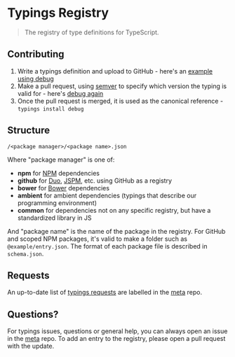 # Typings Registry

> The registry of type definitions for TypeScript.

## Contributing

1. Write a typings definition and upload to GitHub - here's an [example using debug](https://github.com/typings/typed-debug/blob/master/typings.json)
2. Make a pull request, using [semver](http://semver.org/) to specify which version the typing is valid for - here's [debug again](https://github.com/typings/registry/blob/master/npm/debug.json)
3. Once the pull request is merged, it is used as the canonical reference - `typings install debug`

## Structure

```
/<package manager>/<package name>.json
```

Where "package manager" is one of:

* **npm** for [NPM](https://www.npmjs.com/) dependencies
* **github** for [Duo](http://duojs.org/), [JSPM](http://jspm.io/), etc. using GitHub as a registry
* **bower** for [Bower](http://bower.io/) dependencies
* **ambient** for ambient dependencies (typings that describe our programming environment)
* **common** for dependencies not on any specific registry, but have a standardized library in JS

And "package name" is the name of the package in the registry. For GitHub and scoped NPM packages, it's valid to make a folder such as `@example/entry.json`. The format of each package file is described in `schema.json`.

## Requests

An up-to-date list of [typings requests](https://github.com/typings/meta/labels/typings%20request) are labelled in the [meta](https://github.com/typings/meta) repo.

## Questions?

For typings issues, questions or general help, you can always open an issue in the [meta](https://github.com/typings/meta) repo. To add an entry to the registry, please open a pull request with the update.
